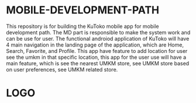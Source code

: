# MOBILE-DEVELOPMENT-PATH
This repository is for building the KuToko mobile app for mobile development path. The MD part is responsible to make the system work and can be use for user. The functional androiod application of KuToko will have 4 main navigation in the landing page of the application, which are Home, Search, Favorite, and Profile.
This app have feature to add location for user see the umkm in that specific location, this app for the user use will have a main feature, which is see the nearest UMKM store, see UMKM store based on user preferences, see UMKM related store.


# LOGO



